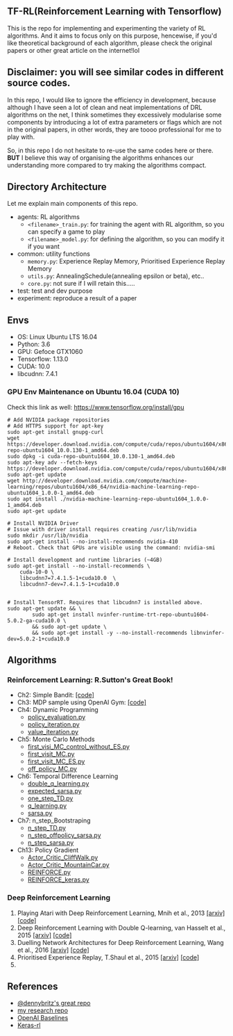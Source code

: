 ## TF-RL(Reinforcement Learning with Tensorflow)

  This is the repo for implementing and experimenting the variety of RL algorithms. And it aims to focus only on this purpose, hencewise, if you'd like theoretical background of each algorithm, please check the original papers or other great article on the internet!lol



## Disclaimer: you will see similar codes in different source codes.

  In this repo, I would like to ignore the efficiency in development, because although I have seen a lot of clean and neat implementations of DRL algorithms on the net, I think sometimes they excessively modularise some components by introducing a lot of extra parameters or flags which are not in the original papers, in other words, they are toooo professional for me to play with. 

  So, in this repo I do not hesitate to re-use the same codes here or there. **BUT** I believe this way of organising the algorithms enhances our understanding more compared to try making the algorithms compact.



## Directory Architecture

Let me explain main components of this repo.

- agents: RL algorithms
  - `<filename>_train.py`: for training the agent with RL algorithm, so you can specify a game to play
  - `<filename>_model.py`: for defining the algorithm, so you can modify it if you want
- common: utility functions
  - `memory.py`: Experience Replay Memory, Prioritised Experience Replay Memory
  - `utils.py`: AnnealingSchedule(annealing epsilon or beta), etc.. 
  - `core.py`: not sure if I will retain this.....
- test: test and dev purpose
- experiment: reproduce a result of a paper



## Envs

- OS: Linux Ubuntu LTS 16.04
- Python: 3.6
- GPU: Gefoce GTX1060
- Tensorflow: 1.13.0
- CUDA: 10.0
- libcudnn: 7.4.1



### GPU Env Maintenance on Ubuntu 16.04 (CUDA 10)

  Check this link as well: <https://www.tensorflow.org/install/gpu>

```shell
# Add NVIDIA package repositories
# Add HTTPS support for apt-key
sudo apt-get install gnupg-curl
wget https://developer.download.nvidia.com/compute/cuda/repos/ubuntu1604/x86_64/cuda-repo-ubuntu1604_10.0.130-1_amd64.deb
sudo dpkg -i cuda-repo-ubuntu1604_10.0.130-1_amd64.deb
sudo apt-key adv --fetch-keys https://developer.download.nvidia.com/compute/cuda/repos/ubuntu1604/x86_64/7fa2af80.pub
sudo apt-get update
wget http://developer.download.nvidia.com/compute/machine-learning/repos/ubuntu1604/x86_64/nvidia-machine-learning-repo-ubuntu1604_1.0.0-1_amd64.deb
sudo apt install ./nvidia-machine-learning-repo-ubuntu1604_1.0.0-1_amd64.deb
sudo apt-get update

# Install NVIDIA Driver
# Issue with driver install requires creating /usr/lib/nvidia
sudo mkdir /usr/lib/nvidia
sudo apt-get install --no-install-recommends nvidia-410
# Reboot. Check that GPUs are visible using the command: nvidia-smi

# Install development and runtime libraries (~4GB)
sudo apt-get install --no-install-recommends \
    cuda-10-0 \
    libcudnn7=7.4.1.5-1+cuda10.0  \
    libcudnn7-dev=7.4.1.5-1+cuda10.0


# Install TensorRT. Requires that libcudnn7 is installed above.
sudo apt-get update && \
        sudo apt-get install nvinfer-runtime-trt-repo-ubuntu1604-5.0.2-ga-cuda10.0 \
        && sudo apt-get update \
        && sudo apt-get install -y --no-install-recommends libnvinfer-dev=5.0.2-1+cuda10.0
```



## Algorithms

### Reinforcement Learning: R.Sutton's Great Book!

- Ch2: Simple Bandit: [[code]](<https://github.com/Rowing0914/TF_RL/blob/master/agents/Sutton_RL_Intro/ch2_Bandit/simple_bandit_algo.py>)
- Ch3: MDP sample using OpenAI Gym: [[code]](<https://github.com/Rowing0914/TF_RL/blob/master/agents/Sutton_RL_Intro/ch3_MDP/pole_balancing.py>)
- Ch4: Dynamic Programming
  - [policy_evaluation.py](https://github.com/Rowing0914/TF_RL/blob/master/agents/Sutton_RL_Intro/ch4_DP/policy_evaluation.py)
  - [policy_iteration.py](https://github.com/Rowing0914/TF_RL/blob/master/agents/Sutton_RL_Intro/ch4_DP/policy_iteration.py)
  - [value_iteration.py](https://github.com/Rowing0914/TF_RL/blob/master/agents/Sutton_RL_Intro/ch4_DP/value_iteration.py)
- Ch5: Monte Carlo Methods
  - [first_visi_MC_control_without_ES.py](https://github.com/Rowing0914/TF_RL/blob/master/agents/Sutton_RL_Intro/ch5_MC/first_visi_MC_control_without_ES.py)
  - [first_visit_MC.py](https://github.com/Rowing0914/TF_RL/blob/master/agents/Sutton_RL_Intro/ch5_MC/first_visit_MC.py)
  - [first_visit_MC_ES.py](https://github.com/Rowing0914/TF_RL/blob/master/agents/Sutton_RL_Intro/ch5_MC/first_visit_MC_ES.py)
  - [off_policy_MC.py](https://github.com/Rowing0914/TF_RL/blob/master/agents/Sutton_RL_Intro/ch5_MC/off_policy_MC.py)
- Ch6: Temporal Difference Learning
  - [double_q_learning.py](https://github.com/Rowing0914/TF_RL/blob/master/agents/Sutton_RL_Intro/ch6_TD/double_q_learning.py)
  - [expected_sarsa.py](https://github.com/Rowing0914/TF_RL/blob/master/agents/Sutton_RL_Intro/ch6_TD/expected_sarsa.py)
  - [one_step_TD.py](https://github.com/Rowing0914/TF_RL/blob/master/agents/Sutton_RL_Intro/ch6_TD/one_step_TD.py)
  - [q_learning.py](https://github.com/Rowing0914/TF_RL/blob/master/agents/Sutton_RL_Intro/ch6_TD/q_learning.py)
  - [sarsa.py](https://github.com/Rowing0914/TF_RL/blob/master/agents/Sutton_RL_Intro/ch6_TD/sarsa.py)
- Ch7: n_step_Bootstraping
  - [n_step_TD.py](https://github.com/Rowing0914/TF_RL/blob/master/agents/Sutton_RL_Intro/ch7_n_step_Bootstraping/n_step_TD.py)
  - [n_step_offpolicy_sarsa.py](https://github.com/Rowing0914/TF_RL/blob/master/agents/Sutton_RL_Intro/ch7_n_step_Bootstraping/n_step_offpolicy_sarsa.py)
  - [n_step_sarsa.py](https://github.com/Rowing0914/TF_RL/blob/master/agents/Sutton_RL_Intro/ch7_n_step_Bootstraping/n_step_sarsa.py)
- Ch13: Policy Gradient
  - [Actor_Critic_CliffWalk.py](https://github.com/Rowing0914/TF_RL/blob/master/agents/Sutton_RL_Intro/ch13_Policy_Gradient/Actor_Critic_CliffWalk.py)
  - [Actor_Critic_MountainCar.py](https://github.com/Rowing0914/TF_RL/blob/master/agents/Sutton_RL_Intro/ch13_Policy_Gradient/Actor_Critic_MountainCar.py)
  - [REINFORCE.py](https://github.com/Rowing0914/TF_RL/blob/master/agents/Sutton_RL_Intro/ch13_Policy_Gradient/REINFORCE.py)
  - [REINFORCE_keras.py](https://github.com/Rowing0914/TF_RL/blob/master/agents/Sutton_RL_Intro/ch13_Policy_Gradient/REINFORCE_keras.py)

### Deep Reinforcement Learning

1. Playing Atari with Deep Reinforcement Learning, Mnih et al., 2013 [[arxiv]](https://www.cs.toronto.edu/~vmnih/docs/dqn.pdf) [[code]](<https://github.com/Rowing0914/TF_RL/blob/master/agents/DQN_train.py>)
2. Deep Reinforcement Learning with Double Q-learning, van Hasselt et al., 2015 [[arxiv]](https://arxiv.org/abs/1509.06461) [[code]](<https://github.com/Rowing0914/TF_RL/blob/master/agents/Double_DQN_train.py>)
3. Duelling Network Architectures for Deep Reinforcement Learning, Wang et al., 2016 [[arxiv]](https://arxiv.org/abs/1511.06581) [[code]](<https://github.com/Rowing0914/TF_RL/blob/master/agents/Duelling_DQN_train.py>)
4. Prioritised Experience Replay, T.Shaul et al., 2015 [[arxiv]](https://arxiv.org/abs/1511.05952) [[code]](<https://github.com/Rowing0914/TF_RL/blob/master/agents/DQN_PER_train.py>)
5. 



## References

- [@dennybritz's great repo](<https://github.com/dennybritz/reinforcement-learning>)
- [my research repo](<https://github.com/Rowing0914/Reinforcement_Learning>)
- [OpenAI Baselines](<https://github.com/openai/baselines>)
- [Keras-rl](<https://github.com/keras-rl/keras-rl>)